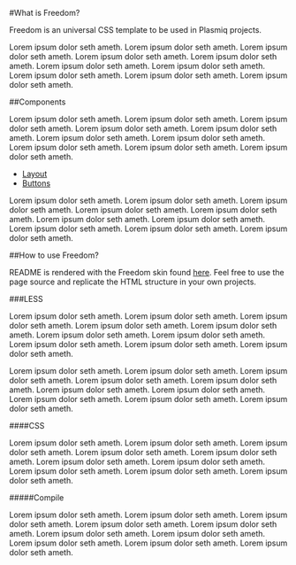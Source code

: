 #What is Freedom?

Freedom is an universal CSS template to be used in Plasmiq projects.

Lorem ipsum dolor seth ameth. Lorem ipsum dolor seth ameth. Lorem ipsum dolor seth ameth. Lorem ipsum dolor seth ameth. Lorem ipsum dolor seth ameth. Lorem ipsum dolor seth ameth. Lorem ipsum dolor seth ameth. Lorem ipsum dolor seth ameth. Lorem ipsum dolor seth ameth. Lorem ipsum dolor seth ameth.

##Components

Lorem ipsum dolor seth ameth. Lorem ipsum dolor seth ameth. Lorem ipsum dolor seth ameth. Lorem ipsum dolor seth ameth. Lorem ipsum dolor seth ameth. Lorem ipsum dolor seth ameth. Lorem ipsum dolor seth ameth. Lorem ipsum dolor seth ameth. Lorem ipsum dolor seth ameth. Lorem ipsum dolor seth ameth.

* [Layout](docs/layout.md)
* [Buttons](docs/buttons.md)

Lorem ipsum dolor seth ameth. Lorem ipsum dolor seth ameth. Lorem ipsum dolor seth ameth. Lorem ipsum dolor seth ameth. Lorem ipsum dolor seth ameth. Lorem ipsum dolor seth ameth. Lorem ipsum dolor seth ameth. Lorem ipsum dolor seth ameth. Lorem ipsum dolor seth ameth. Lorem ipsum dolor seth ameth.

##How to use Freedom?

README is rendered with the Freedom skin found <a href="http://plasmiq.github.io/freedom">here</a>. Feel free to use the page source and replicate the HTML structure in your own projects.

###LESS

Lorem ipsum dolor seth ameth. Lorem ipsum dolor seth ameth. Lorem ipsum dolor seth ameth. Lorem ipsum dolor seth ameth. Lorem ipsum dolor seth ameth. Lorem ipsum dolor seth ameth. Lorem ipsum dolor seth ameth. Lorem ipsum dolor seth ameth. Lorem ipsum dolor seth ameth. Lorem ipsum dolor seth ameth.

Lorem ipsum dolor seth ameth. Lorem ipsum dolor seth ameth. Lorem ipsum dolor seth ameth. Lorem ipsum dolor seth ameth. Lorem ipsum dolor seth ameth. Lorem ipsum dolor seth ameth. Lorem ipsum dolor seth ameth. Lorem ipsum dolor seth ameth. Lorem ipsum dolor seth ameth. Lorem ipsum dolor seth ameth.

####CSS

Lorem ipsum dolor seth ameth. Lorem ipsum dolor seth ameth. Lorem ipsum dolor seth ameth. Lorem ipsum dolor seth ameth. Lorem ipsum dolor seth ameth. Lorem ipsum dolor seth ameth. Lorem ipsum dolor seth ameth. Lorem ipsum dolor seth ameth. Lorem ipsum dolor seth ameth. Lorem ipsum dolor seth ameth.

#####Compile

Lorem ipsum dolor seth ameth. Lorem ipsum dolor seth ameth. Lorem ipsum dolor seth ameth. Lorem ipsum dolor seth ameth. Lorem ipsum dolor seth ameth. Lorem ipsum dolor seth ameth. Lorem ipsum dolor seth ameth. Lorem ipsum dolor seth ameth. Lorem ipsum dolor seth ameth. Lorem ipsum dolor seth ameth.